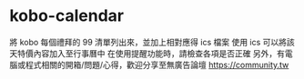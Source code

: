 # kobo-calendar
將 kobo 每個禮拜的 99 清單列出來，並加上相對應得 ics 檔案
使用 ics 可以將該天特價內容加入至行事曆中
在使用提醒功能時，請檢查各項是否正確
另外，有電腦或程式相關的開箱/問題/心得，歡迎分享至無廣告論壇 https://community.tw

